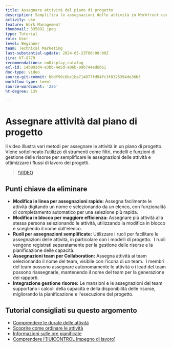 ```yaml
---
title: Assegnare attività dal piano di progetto
description: Semplifica le assegnazioni delle attività in Workfront con modifiche in linea, modifiche in blocco, ruoli per la gestione delle risorse, assegnazioni del team per la collaborazione e calcoli della capacità delle risorse per una pianificazione efficiente del progetto.
activity: use
feature: Work Management
thumbnail: 335092.jpeg
type: Tutorial
role: User
level: Beginner
team: Technical Marketing
last-substantial-update: 2024-05-23T00:00:00Z
jira: KT-8779
recommendations: noDisplay,catalog
exl-id: 14b893d4-e3bb-4e5d-a06b-99b744ad6b61
doc-type: video
source-git-commit: bbdf99c6bc1be714077fd94fc3f8325394de36b3
workflow-type: tm+mt
source-wordcount: '226'
ht-degree: 13%

---
```


# Assegnare attività dal piano di progetto

Il video illustra vari metodi per assegnare le attività in un piano di progetto. Viene sottolineato l’utilizzo di strumenti come filtri, modelli e funzioni di gestione delle risorse per semplificare le assegnazioni delle attività e ottimizzare i flussi di lavoro dei progetti.


>[!VIDEO](https://video.tv.adobe.com/v/3445752/?quality=12&learn=on&enablevpops=1&captions=ita)

## Punti chiave da eliminare

* **Modifica in linea per assegnazioni rapide:** Assegna facilmente le attività digitando un nome e selezionando da un elenco, con funzionalità di completamento automatico per una selezione più rapida. &#x200B;
* **Modifica in blocco per maggiore efficienza:** Assegnare più attività alla stessa persona selezionando le attività, utilizzando la modifica in blocco e scegliendo il nome dall&#39;elenco. &#x200B;
* **Ruoli per assegnazioni semplificate:** Utilizzare i ruoli per facilitare le assegnazioni delle attività, in particolare con i modelli di progetto. &#x200B; I ruoli vengono registrati separatamente per la gestione delle risorse e la pianificazione delle capacità. &#x200B;
* **Assegnazioni team per Collaboration:** Assegna attività ai team selezionando il nome del team, visibile con l&#39;icona di un team. &#x200B; I membri del team possono assegnare autonomamente le attività o i lead del team possono riassegnarle, mantenendo il nome del team per la generazione dei rapporti. &#x200B;
* **Integrazione gestione risorse:** Le mansioni e le assegnazioni del team supportano i calcoli della capacità e della disponibilità delle risorse, migliorando la pianificazione e l&#39;esecuzione del progetto. &#x200B;


## Tutorial consigliati su questo argomento

* [Comprendere le durate delle attività](/help/manage-work/tasks/understand-task-durations.md)
* [Scoprire come ordinare le attività](/help/manage-work/tasks/learn-to-sequence-tasks.md)
* [Informazioni sulle ore pianificate](/help/manage-work/tasks/understand-planned-hours.md)
* [Comprendere l’[!UICONTROL Impegno di lavoro]](/help/manage-work/tasks/understand-work-effort.md)

